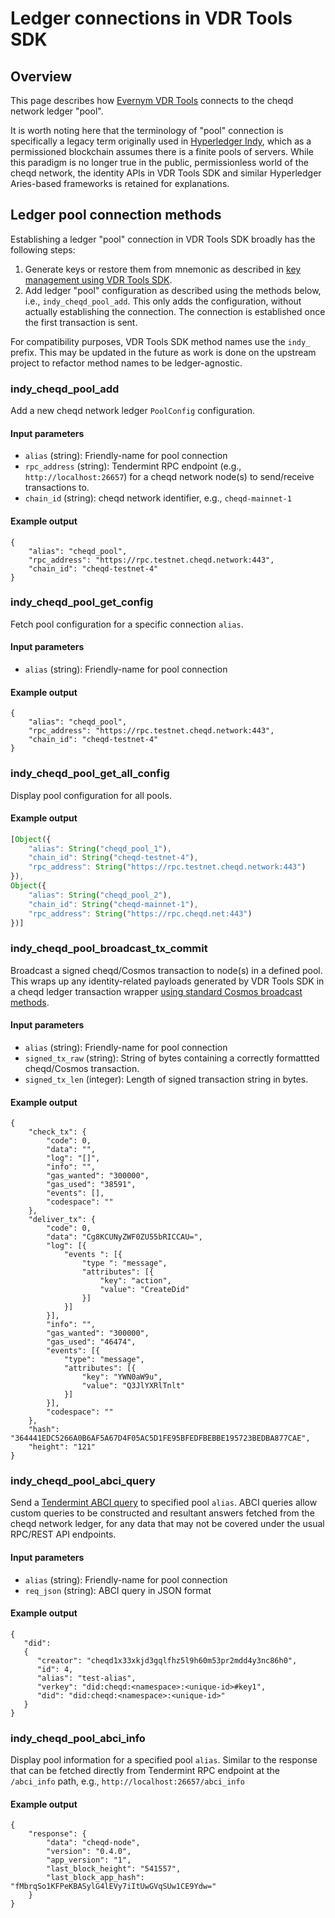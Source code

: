# Ledger connections in VDR Tools SDK

## Overview

This page describes how [Evernym VDR Tools](https://gitlab.com/evernym/verity/vdr-tools) connects to the cheqd network ledger "pool".

It is worth noting here that the terminology of "pool" connection is specifically a legacy term originally used in [Hyperledger Indy](https://github.com/hyperledger/indy-node), which as a permissioned blockchain assumes there is a finite pools of servers. While this paradigm is no longer true in the public, permissionless world of the cheqd network, the identity APIs in VDR Tools SDK and similar Hyperledger Aries-based frameworks is retained for explanations.

## Ledger pool connection methods

Establishing a ledger "pool" connection in VDR Tools SDK broadly has the following steps:

1. Generate keys or restore them from mnemonic as described in [key management using VDR Tools SDK](vdr-tools-sdk-accounts-keys.md).
2. Add ledger "pool" configuration as described using the methods below, i.e., `indy_cheqd_pool_add`. This only adds the configuration, without actually establishing the connection. The connection is established once the first transaction is sent.

For compatibility purposes, VDR Tools SDK method names use the `indy_` prefix. This may be updated in the future as work is done on the upstream project to refactor method names to be ledger-agnostic.

### indy_cheqd_pool_add

Add a new cheqd network ledger `PoolConfig` configuration.

#### Input parameters

* `alias` (string): Friendly-name for pool connection
* `rpc_address` (string): Tendermint RPC endpoint (e.g., `http://localhost:26657`) for a cheqd network node(s) to send/receive transactions to.
* `chain_id` (string): cheqd network identifier, e.g., `cheqd-mainnet-1`

#### Example output

```jsonc
{
    "alias": "cheqd_pool",
    "rpc_address": "https://rpc.testnet.cheqd.network:443",
    "chain_id": "cheqd-testnet-4"
}
```

### indy_cheqd_pool_get_config

Fetch pool configuration for a specific connection `alias`.

#### Input parameters

* `alias` (string): Friendly-name for pool connection

#### Example output

```jsonc
{
    "alias": "cheqd_pool",
    "rpc_address": "https://rpc.testnet.cheqd.network:443",
    "chain_id": "cheqd-testnet-4"
}
```

### indy_cheqd_pool_get_all_config

Display pool configuration for all pools.

#### Example output

```js
[Object({
	"alias": String("cheqd_pool_1"),
	"chain_id": String("cheqd-testnet-4"),
	"rpc_address": String("https://rpc.testnet.cheqd.network:443")
}), 
Object({
	"alias": String("cheqd_pool_2"),
	"chain_id": String("cheqd-mainnet-1"),
	"rpc_address": String("https://rpc.cheqd.net:443")
})]
```

### indy_cheqd_pool_broadcast_tx_commit

Broadcast a signed cheqd/Cosmos transaction to node(s) in a defined pool. This wraps up any identity-related payloads generated by VDR Tools SDK in a cheqd ledger transaction wrapper [using standard Cosmos broadcast methods](https://docs.cosmos.network/main/run-node/txs.html#broadcasting-a-transaction).

#### Input parameters

* `alias` (string): Friendly-name for pool connection
* `signed_tx_raw` (string): String of bytes containing a correctly formattted cheqd/Cosmos transaction.
* `signed_tx_len` (integer): Length of signed transaction string in bytes.

#### Example output

```jsonc
{
	"check_tx": {
		"code": 0,
		"data": "",
		"log": "[]",
		"info": "",
		"gas_wanted": "300000",
		"gas_used": "38591",
		"events": [],
		"codespace": ""
	},
	"deliver_tx": {
		"code": 0,
		"data": "Cg8KCUNyZWF0ZU55bRICCAU=",
		"log": [{
			"events ": [{
				"type ": "message",
				"attributes": [{
					"key": "action",
					"value": "CreateDid"
				}]
			}]
		}],
		"info": "",
		"gas_wanted": "300000",
		"gas_used": "46474",
		"events": [{
			"type": "message",
			"attributes": [{
				"key": "YWN0aW9u",
				"value": "Q3JlYXRlTnlt"
			}]
		}],
		"codespace": ""
	},
	"hash": "364441EDC5266A0B6AF5A67D4F05AC5D1FE95BFEDFBEBBE195723BEDBA877CAE",
	"height": "121"
}
```

### indy_cheqd_pool_abci_query

Send a [Tendermint ABCI query](https://docs.cosmos.network/main/intro/sdk-app-architecture.html#abci) to specified pool `alias`. ABCI queries allow custom queries to be constructed and resultant answers fetched from the cheqd network ledger, for any data that may not be covered under the usual RPC/REST API endpoints.

#### Input parameters

* `alias` (string): Friendly-name for pool connection
* `req_json` (string): ABCI query in JSON format

#### Example output

```jsonc
{
   "did":
   {
      "creator": "cheqd1x33xkjd3gqlfhz5l9h60m53pr2mdd4y3nc86h0",
      "id": 4,
      "alias": "test-alias",
      "verkey": "did:cheqd:<namespace>:<unique-id>#key1",
      "did": "did:cheqd:<namespace>:<unique-id>"
   }
}
```

### indy_cheqd_pool_abci_info

Display pool information for a specified pool `alias`. Similar to the response that can be fetched directly from Tendermint RPC endpoint at the `/abci_info` path, e.g., `http://localhost:26657/abci_info`

#### Example output

```jsonc
{
	"response": {
    	"data": "cheqd-node",
    	"version": "0.4.0",
    	"app_version": "1",
    	"last_block_height": "541557",
    	"last_block_app_hash": "fMbrqSo1KFPeKBASylG4lEVy7iItUwGVqSUw1CE9Ydw="
    }
}
```

